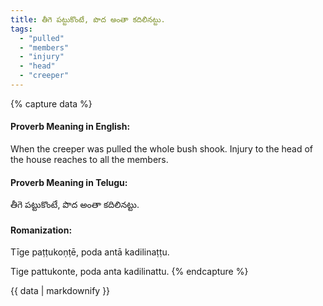 ```yaml
---
title: తీగె పట్టుకొంటే, పొద అంతా కదిలినట్టు.
tags:
  - "pulled"
  - "members"
  - "injury"
  - "head"
  - "creeper"
---
```


{% capture data %}
#### Proverb Meaning in English:
When the creeper was pulled the whole bush shook.
Injury to the head of the house reaches to all the members.

#### Proverb Meaning in Telugu:
తీగె పట్టుకొంటే, పొద అంతా కదిలినట్టు.

#### Romanization:
Tīge paṭṭukoṇṭē, poda antā kadilinaṭṭu.

Tige pattukonte, poda anta kadilinattu.
{% endcapture %}

{{ data | markdownify }}

